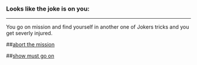 ### Looks like the joke is on you:
---
You go on mission and find yourself in another one of Jokers tricks and you get severly injured.


##[abort the mission](abort.md)

##[show must go on](brave.md)